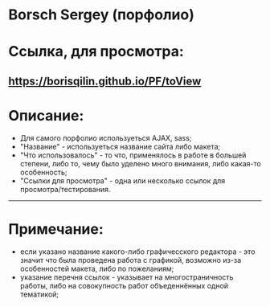﻿# Borsch Sergey (порфолио)

# Ссылка, для просмотра:
## https://borisqilin.github.io/PF/toView

# Описание:
- Для самого порфолио используеться AJAX, sass;
- "Название" - используеться название сайта либо макета;
- "Что использовалось" - то что, применялось в работе в большей степени, либо то, чему было уделено много внимания, либо какая-то особенность;
- "Ссылки для просмотра" - одна или несколько ссылок для просмотра/тестирования.

---

# Примечание:
- если указано название какого-либо графичесского редактора - это значит что была проведена работа с графикой, возможно из-за особенностей макета, либо по пожеланиям;
- указание перечня ссылок - указывает на многостраничность работы, либо на совокупность работ объеденнённых одной тематикой;
